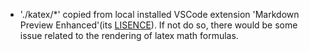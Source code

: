 - './katex/*' copied from local installed VSCode extension 'Markdown Preview Enhanced'(its [LISENCE](https://github.com/shd101wyy/vscode-markdown-preview-enhanced/blob/HEAD/LICENSE.md)). If not do so, there would be some issue related to the rendering of latex math formulas.